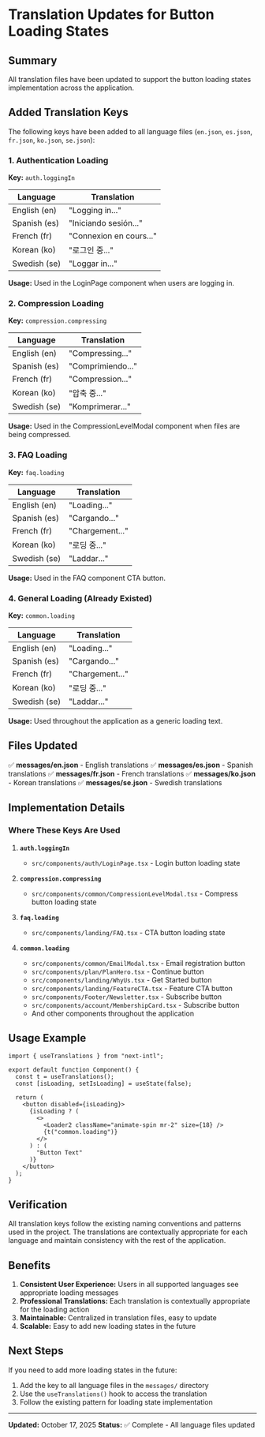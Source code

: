 # Translation Updates for Button Loading States

## Summary

All translation files have been updated to support the button loading states implementation across the application.

## Added Translation Keys

The following keys have been added to all language files (`en.json`, `es.json`, `fr.json`, `ko.json`, `se.json`):

### 1. Authentication Loading

**Key:** `auth.loggingIn`

| Language     | Translation             |
| ------------ | ----------------------- |
| English (en) | "Logging in..."         |
| Spanish (es) | "Iniciando sesión..."   |
| French (fr)  | "Connexion en cours..." |
| Korean (ko)  | "로그인 중..."          |
| Swedish (se) | "Loggar in..."          |

**Usage:** Used in the LoginPage component when users are logging in.

### 2. Compression Loading

**Key:** `compression.compressing`

| Language     | Translation       |
| ------------ | ----------------- |
| English (en) | "Compressing..."  |
| Spanish (es) | "Comprimiendo..." |
| French (fr)  | "Compression..."  |
| Korean (ko)  | "압축 중..."      |
| Swedish (se) | "Komprimerar..."  |

**Usage:** Used in the CompressionLevelModal component when files are being compressed.

### 3. FAQ Loading

**Key:** `faq.loading`

| Language     | Translation     |
| ------------ | --------------- |
| English (en) | "Loading..."    |
| Spanish (es) | "Cargando..."   |
| French (fr)  | "Chargement..." |
| Korean (ko)  | "로딩 중..."    |
| Swedish (se) | "Laddar..."     |

**Usage:** Used in the FAQ component CTA button.

### 4. General Loading (Already Existed)

**Key:** `common.loading`

| Language     | Translation     |
| ------------ | --------------- |
| English (en) | "Loading..."    |
| Spanish (es) | "Cargando..."   |
| French (fr)  | "Chargement..." |
| Korean (ko)  | "로딩 중..."    |
| Swedish (se) | "Laddar..."     |

**Usage:** Used throughout the application as a generic loading text.

## Files Updated

✅ **messages/en.json** - English translations
✅ **messages/es.json** - Spanish translations
✅ **messages/fr.json** - French translations
✅ **messages/ko.json** - Korean translations
✅ **messages/se.json** - Swedish translations

## Implementation Details

### Where These Keys Are Used

1. **`auth.loggingIn`**

   - `src/components/auth/LoginPage.tsx` - Login button loading state

2. **`compression.compressing`**

   - `src/components/common/CompressionLevelModal.tsx` - Compress button loading state

3. **`faq.loading`**

   - `src/components/landing/FAQ.tsx` - CTA button loading state

4. **`common.loading`**
   - `src/components/common/EmailModal.tsx` - Email registration button
   - `src/components/plan/PlanHero.tsx` - Continue button
   - `src/components/landing/WhyUs.tsx` - Get Started button
   - `src/components/landing/FeatureCTA.tsx` - Feature CTA button
   - `src/components/Footer/Newsletter.tsx` - Subscribe button
   - `src/components/account/MembershipCard.tsx` - Subscribe button
   - And other components throughout the application

## Usage Example

```tsx
import { useTranslations } from "next-intl";

export default function Component() {
  const t = useTranslations();
  const [isLoading, setIsLoading] = useState(false);

  return (
    <button disabled={isLoading}>
      {isLoading ? (
        <>
          <Loader2 className="animate-spin mr-2" size={18} />
          {t("common.loading")}
        </>
      ) : (
        "Button Text"
      )}
    </button>
  );
}
```

## Verification

All translation keys follow the existing naming conventions and patterns used in the project. The translations are contextually appropriate for each language and maintain consistency with the rest of the application.

## Benefits

1. **Consistent User Experience:** Users in all supported languages see appropriate loading messages
2. **Professional Translations:** Each translation is contextually appropriate for the loading action
3. **Maintainable:** Centralized in translation files, easy to update
4. **Scalable:** Easy to add new loading states in the future

## Next Steps

If you need to add more loading states in the future:

1. Add the key to all language files in the `messages/` directory
2. Use the `useTranslations()` hook to access the translation
3. Follow the existing pattern for loading state implementation

---

**Updated:** October 17, 2025
**Status:** ✅ Complete - All language files updated

